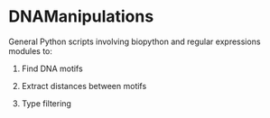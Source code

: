 DNAManipulations
==================

General Python scripts involving biopython and regular expressions modules to:

1) Find DNA motifs

2) Extract distances between motifs

3) Type filtering
